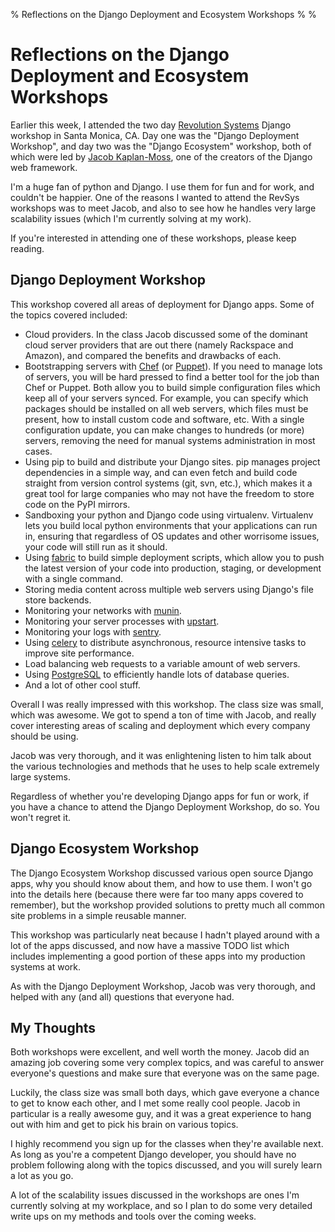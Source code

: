 % Reflections on the Django Deployment and Ecosystem Workshops
%
%

Reflections on the Django Deployment and Ecosystem Workshops
============================================================

Earlier this week, I attended the two day [Revolution
Systems](http://www.revsys.com/ "Revolution Systems") Django workshop in
Santa Monica, CA. Day one was the "Django Deployment Workshop", and day
two was the "Django Ecosystem" workshop, both of which were led by
[Jacob Kaplan-Moss](http://jacobian.org/ "Jacob Kaplan-Moss"), one of
the creators of the Django web framework.

I'm a huge fan of python and Django. I use them for fun and for work,
and couldn't be happier. One of the reasons I wanted to attend the
RevSys workshops was to meet Jacob, and also to see how he handles very
large scalability issues (which I'm currently solving at my work).

If you're interested in attending one of these workshops, please keep
reading.

Django Deployment Workshop
--------------------------

This workshop covered all areas of deployment for Django apps. Some of
the topics covered included:

-   Cloud providers. In the class Jacob discussed some of the dominant
    cloud server providers that are out there (namely Rackspace and
    Amazon), and compared the benefits and drawbacks of each.
-   Bootstrapping servers with
    [Chef](http://wiki.opscode.com/display/chef/Home "Chef") (or
    [Puppet](http://www.puppetlabs.com/ "Puppet")). If you need to
    manage lots of servers, you will be hard pressed to find a better
    tool for the job than Chef or Puppet. Both allow you to build simple
    configuration files which keep all of your servers synced. For
    example, you can specify which packages should be installed on all
    web servers, which files must be present, how to install custom code
    and software, etc. With a single configuration update, you can make
    changes to hundreds (or more) servers, removing the need for manual
    systems administration in most cases.
-   Using pip to build and distribute your Django sites. pip manages
    project dependencies in a simple way, and can even fetch and build
    code straight from version control systems (git, svn, etc.), which
    makes it a great tool for large companies who may not have the
    freedom to store code on the PyPI mirrors.
-   Sandboxing your python and Django code using virtualenv. Virtualenv
    lets you build local python environments that your applications can
    run in, ensuring that regardless of OS updates and other worrisome
    issues, your code will still run as it should.
-   Using [fabric](http://docs.fabfile.org/0.9.3/ "fabric") to build
    simple deployment scripts, which allow you to push the latest
    version of your code into production, staging, or development with a
    single command.
-   Storing media content across multiple web servers using Django's
    file store backends.
-   Monitoring your networks with
    [munin](http://munin-monitoring.org/ "munin").
-   Monitoring your server processes with
    [upstart](http://upstart.ubuntu.com/ "upstart").
-   Monitoring your logs with
    [sentry](http://dcramer.github.com/django-sentry/ "sentry").
-   Using
    [celery](http://ask.github.com/celery/getting-started/introduction.html "celery")
    to distribute asynchronous, resource intensive tasks to improve site
    performance.
-   Load balancing web requests to a variable amount of web servers.
-   Using [PostgreSQL](http://www.postgresql.org/ "PostgreSQL") to
    efficiently handle lots of database queries.
-   And a lot of other cool stuff.

Overall I was really impressed with this workshop. The class size was
small, which was awesome. We got to spend a ton of time with Jacob, and
really cover interesting areas of scaling and deployment which every
company should be using.

Jacob was very thorough, and it was enlightening listen to him talk
about the various technologies and methods that he uses to help scale
extremely large systems.

Regardless of whether you're developing Django apps for fun or work, if
you have a chance to attend the Django Deployment Workshop, do so. You
won't regret it.

Django Ecosystem Workshop
-------------------------

The Django Ecosystem Workshop discussed various open source Django apps,
why you should know about them, and how to use them. I won't go into the
details here (because there were far too many apps covered to remember),
but the workshop provided solutions to pretty much all common site
problems in a simple reusable manner.

This workshop was particularly neat because I hadn't played around with
a lot of the apps discussed, and now have a massive TODO list which
includes implementing a good portion of these apps into my production
systems at work.

As with the Django Deployment Workshop, Jacob was very thorough, and
helped with any (and all) questions that everyone had.

My Thoughts
-----------

Both workshops were excellent, and well worth the money. Jacob did an
amazing job covering some very complex topics, and was careful to answer
everyone's questions and make sure that everyone was on the same page.

Luckily, the class size was small both days, which gave everyone a
chance to get to know each other, and I met some really cool people.
Jacob in particular is a really awesome guy, and it was a great
experience to hang out with him and get to pick his brain on various
topics.

I highly recommend you sign up for the classes when they're available
next. As long as you're a competent Django developer, you should have no
problem following along with the topics discussed, and you will surely
learn a lot as you go.

A lot of the scalability issues discussed in the workshops are ones I'm
currently solving at my workplace, and so I plan to do some very
detailed write ups on my methods and tools over the coming weeks.
